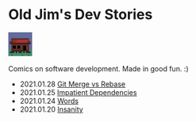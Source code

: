 # Old Jim's Dev Stories

[![](images/general_store48.png)](index.html)

Comics on software development. Made in good fun. :)

- 2021.01.28 [Git Merge vs Rebase](.\devStories\devStories_2021.01.28.html)
- 2021.01.25 [Impatient Dependencies](.\devStories\devStories_2021.01.25.html)
- 2021.01.24 [Words](.\devStories\devStories_2021.01.24.html)
- 2021.01.20 [Insanity](.\devStories\devStories_2021.01.20.html)
